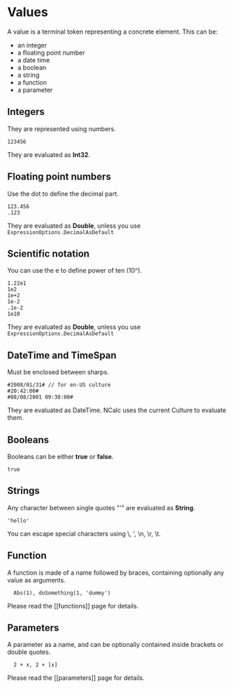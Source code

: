 # Values

A value is a terminal token representing a concrete element. This can be:

* an integer
* a floating point number
* a date time
* a boolean
* a string
* a function
* a parameter

## Integers

They are represented using numbers. 

```
123456
```

They are evaluated as **Int32**.

## Floating point numbers

Use the dot to define the decimal part. 

```
123.456
.123
```
They are evaluated as **Double**, unless you use `ExpressionOptions.DecimalAsDefault`

## Scientific notation

You can use the e to define power of ten (10^).
```
1.22e1
1e2
1e+2
1e-2
.1e-2
1e10
```
They are evaluated as **Double**, unless you use `ExpressionOptions.DecimalAsDefault`

## DateTime and TimeSpan

Must be enclosed between sharps. 

```
#2008/01/31# // for en-US culture
#20:42:00# 
#08/08/2001 09:30:00# 
```
They are evaluated as DateTime. NCalc uses the current Culture to evaluate them.

## Booleans
Booleans can be either **true** or **false**.

```
true
```
## Strings

Any character between single quotes "'" are evaluated as **String**. 

```
'hello'
```

You can escape special characters using \\, \', \n, \r, \t.

## Function

A function is made of a name followed by braces, containing optionally any value as arguments.

```
  Abs(1), doSomething(1, 'dummy')
```
Please read the [[functions]] page for details.

## Parameters

A parameter as a name, and can be optionally contained inside brackets or double quotes.

```
  2 + x, 2 + [x]
```

Please read the [[parameters]] page for details.